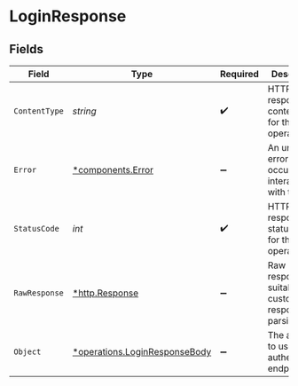 # LoginResponse


## Fields

| Field                                                                         | Type                                                                          | Required                                                                      | Description                                                                   |
| ----------------------------------------------------------------------------- | ----------------------------------------------------------------------------- | ----------------------------------------------------------------------------- | ----------------------------------------------------------------------------- |
| `ContentType`                                                                 | *string*                                                                      | :heavy_check_mark:                                                            | HTTP response content type for this operation                                 |
| `Error`                                                                       | [*components.Error](../../models/components/error.md)                         | :heavy_minus_sign:                                                            | An unknown error occurred interacting with the API.                           |
| `StatusCode`                                                                  | *int*                                                                         | :heavy_check_mark:                                                            | HTTP response status code for this operation                                  |
| `RawResponse`                                                                 | [*http.Response](https://pkg.go.dev/net/http#Response)                        | :heavy_minus_sign:                                                            | Raw HTTP response; suitable for custom response parsing                       |
| `Object`                                                                      | [*operations.LoginResponseBody](../../models/operations/loginresponsebody.md) | :heavy_minus_sign:                                                            | The api key to use for authenticated endpoints.                               |